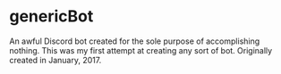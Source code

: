 # genericBot
An awful Discord bot created for the sole purpose of accomplishing nothing. This was my first attempt at creating any sort of bot. Originally created in January, 2017.
